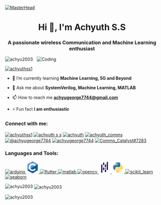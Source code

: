 [![MasterHead](https://www.shutterstock.com/image-photo/programmer-developer-screen-new-technology-260nw-1236426268.jpg)](https://rishavchanda.io)
<h1 align="center">Hi 👋, I'm Achyuth S.S</h1>
<h3 align="center">A passionate wireless Communication and Machine Learning enthusiast</h3>
<img align="right" alt="Coding" width="400" src="https://media.tenor.com/GfSX-u7VGM4AAAAC/coding.gif">

<p align="left"> <img src="https://komarev.com/ghpvc/?username=achyu2003&label=Profile%20views&color=0e75b6&style=flat" alt="achyu2003" /> </p>

<p align="left"> <a href="https://twitter.com/achyuthss1" target="blank"><img src="https://img.shields.io/twitter/follow/achyuthss1?logo=twitter&style=for-the-badge" alt="achyuthss1" /></a> </p>

- 🌱 I’m currently learning **Machine Learning, 5G and Beyond**

- 💬 Ask me about **SystemVerilog, Machine Learning, MATLAB**

- 📫 How to reach me **achyugeorge7744@gmail.com**

- ⚡ Fun fact **I am enthusiastic**

<h3 align="left">Connect with me:</h3>
<p align="left">
<a href="https://twitter.com/achyuthss1" target="blank"><img align="center" src="https://raw.githubusercontent.com/rahuldkjain/github-profile-readme-generator/master/src/images/icons/Social/twitter.svg" alt="achyuthss1" height="30" width="40" /></a>
<a href="https://linkedin.com/in/achyuth s s" target="blank"><img align="center" src="https://raw.githubusercontent.com/rahuldkjain/github-profile-readme-generator/master/src/images/icons/Social/linked-in-alt.svg" alt="achyuth s s" height="30" width="40" /></a>
<a href="https://fb.com/achyuth" target="blank"><img align="center" src="https://raw.githubusercontent.com/rahuldkjain/github-profile-readme-generator/master/src/images/icons/Social/facebook.svg" alt="achyuth" height="30" width="40" /></a>
<a href="https://instagram.com/achyuth_comms" target="blank"><img align="center" src="https://raw.githubusercontent.com/rahuldkjain/github-profile-readme-generator/master/src/images/icons/Social/instagram.svg" alt="achyuth_comms" height="30" width="40" /></a>
<a href="https://www.hackerrank.com/@achyugeorge7744" target="blank"><img align="center" src="https://raw.githubusercontent.com/rahuldkjain/github-profile-readme-generator/master/src/images/icons/Social/hackerrank.svg" alt="@achyugeorge7744" height="30" width="40" /></a>
<a href="https://www.leetcode.com/achyugeorge7744" target="blank"><img align="center" src="https://raw.githubusercontent.com/rahuldkjain/github-profile-readme-generator/master/src/images/icons/Social/leet-code.svg" alt="achyugeorge7744" height="30" width="40" /></a>
<a href="https://discord.gg/Comms_Catalyst#7283" target="blank"><img align="center" src="https://raw.githubusercontent.com/rahuldkjain/github-profile-readme-generator/master/src/images/icons/Social/discord.svg" alt="Comms_Catalyst#7283" height="30" width="40" /></a>
</p>

<h3 align="left">Languages and Tools:</h3>
<p align="left"> <a href="https://www.arduino.cc/" target="_blank" rel="noreferrer"> <img src="https://cdn.worldvectorlogo.com/logos/arduino-1.svg" alt="arduino" width="40" height="40"/> </a> <a href="https://www.cprogramming.com/" target="_blank" rel="noreferrer"> <img src="https://raw.githubusercontent.com/devicons/devicon/master/icons/c/c-original.svg" alt="c" width="40" height="40"/> </a> <a href="https://flutter.dev" target="_blank" rel="noreferrer"> <img src="https://www.vectorlogo.zone/logos/flutterio/flutterio-icon.svg" alt="flutter" width="40" height="40"/> </a> <a href="https://www.mathworks.com/" target="_blank" rel="noreferrer"> <img src="https://upload.wikimedia.org/wikipedia/commons/2/21/Matlab_Logo.png" alt="matlab" width="40" height="40"/> </a> <a href="https://opencv.org/" target="_blank" rel="noreferrer"> <img src="https://www.vectorlogo.zone/logos/opencv/opencv-icon.svg" alt="opencv" width="40" height="40"/> </a> <a href="https://pandas.pydata.org/" target="_blank" rel="noreferrer"> <img src="https://raw.githubusercontent.com/devicons/devicon/2ae2a900d2f041da66e950e4d48052658d850630/icons/pandas/pandas-original.svg" alt="pandas" width="40" height="40"/> </a> <a href="https://www.python.org" target="_blank" rel="noreferrer"> <img src="https://raw.githubusercontent.com/devicons/devicon/master/icons/python/python-original.svg" alt="python" width="40" height="40"/> </a> <a href="https://scikit-learn.org/" target="_blank" rel="noreferrer"> <img src="https://upload.wikimedia.org/wikipedia/commons/0/05/Scikit_learn_logo_small.svg" alt="scikit_learn" width="40" height="40"/> </a> <a href="https://seaborn.pydata.org/" target="_blank" rel="noreferrer"> <img src="https://seaborn.pydata.org/_images/logo-mark-lightbg.svg" alt="seaborn" width="40" height="40"/> </a> </p>

<p><img align="left" src="https://github-readme-stats.vercel.app/api/top-langs?username=achyu2003&show_icons=true&locale=en&layout=compact" alt="achyu2003" /></p>

<p>&nbsp;<img align="center" src="https://github-readme-stats.vercel.app/api?username=achyu2003&show_icons=true&locale=en" alt="achyu2003" /></p>

<p><img align="center" src="https://github-readme-streak-stats.herokuapp.com/?user=achyu2003&" alt="achyu2003" /></p>
